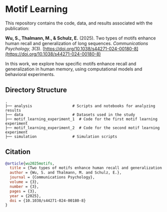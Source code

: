 # Motif Learning

This repository contains the code, data, and results associated with the publication:

**Wu, S., Thalmann, M., & Schulz, E.** (2025). Two types of motifs enhance human recall and generalization of long sequences. *Communications Psychology, 3*(3). [https://doi.org/10.1038/s44271-024-00180-8](https://doi.org/10.1038/s44271-024-00180-8)

In this work, we explore how specific motifs enhance recall and generalization in human memory, using computational models and behavioral experiments.


## Directory Structure

```plaintext
.
├── analysis                  # Scripts and notebooks for analyzing results
├── data                      # Datasets used in the study
├── motif_learning_experiment_1  # Code for the first motif learning experiment
├── motif_learning_experiment_2  # Code for the second motif learning experiment
├── simulation                # Simulation scripts

```

## Citation

```bibtex
@article{wu2025motifs,
  title = {Two types of motifs enhance human recall and generalization of long sequences},
  author = {Wu, S. and Thalmann, M. and Schulz, E.},
  journal = {Communications Psychology},
  volume = {3},
  number = {3},
  pages = {3},
  year = {2025},
  doi = {10.1038/s44271-024-00180-8}
}
```
 
